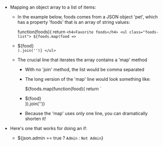* Mapping an object array to a list of items:
    * In the example below, foods comes from a JSON object 'pet', which has a property 'foods' that is an array of string values:

        function(foods){
            return `
                <h4>Favorite foods</h4>
                <ul class="foods-list">
                    ${foods.map(food => `<li>${food}</li>`).join('')}
                </ul>
            `

    * The crucial line that iterates the array contains a 'map' method
        * With no 'join' method, the list would be comma separated
        * The long version of the 'map' line would look something like:

            ${foods.map(function(food){
                return `<li>${food}</li>
            }).join('')}

        * Because the 'map' uses only one line, you can dramatically shorten it!

* Here's one that works for doing an if:
  * ${json.admin == true ? `Admin` : `Not Admin`}
